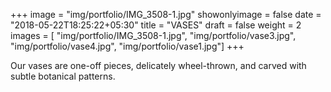 +++
image = "img/portfolio/IMG_3508-1.jpg"
showonlyimage = false
date = "2018-05-22T18:25:22+05:30"
title = "VASES"
draft = false
weight = 2
images = [ "img/portfolio/IMG_3508-1.jpg", "img/portfolio/vase3.jpg", "img/portfolio/vase4.jpg", "img/portfolio/vase1.jpg"]
+++
<!--more-->

Our vases are one-off pieces, delicately wheel-thrown, and carved with subtle botanical patterns.